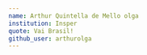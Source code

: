 ```yaml
---
name: Arthur Quintella de Mello olga
institution: Insper
quote: Vai Brasil!
github_user: arthurolga
---
```

